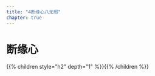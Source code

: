 ```yaml
---
title: "4断缘心八无暇"
chapter: true
---
```


# 断缘心

{{% children style="h2" depth="1" %}}{{% /children %}}
